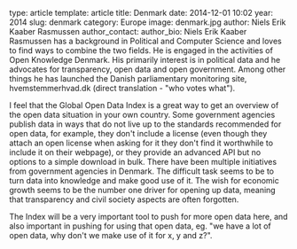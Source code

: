 type: article
template: article
title: Denmark
date: 2014-12-01 10:02
year: 2014
slug: denmark
category: Europe
image: denmark.jpg
author: Niels Erik Kaaber Rasmussen
author_contact:
author_bio: Niels Erik Kaaber Rasmussen has a background in Political and Computer Science and loves to find ways to combine the two fields. He is engaged in the activities of Open Knowledge Denmark. His primarily interest is in political data and he advocates for transparency, open data and open government. Among other things he has launched the Danish parliamentary monitoring site, hvemstemmerhvad.dk (direct translation - "who votes what").

I feel that the Global Open Data Index is a great way to get an overview of the open data situation in your own country. Some government agencies publish data in ways that do not live up to the standards recommended for open data, for example, they don't include a license (even though they attach an open license when asking for it they don't find it worthwhile to include it on their webpage), or they provide an advanced API but no options to a simple download in bulk.
There have been multiple initiatives from government agencies in Denmark. The difficult task seems to be to turn data into knowledge and make good use of it. The wish for economic growth seems to be the number one driver for opening up data, meaning that transparency and civil society aspects are often forgotten.

 The Index will be a very important tool to push for more open data here, and also important in pushing for using that open data, eg. "we have a lot of open data, why don't we make use of it for x, y and z?".
